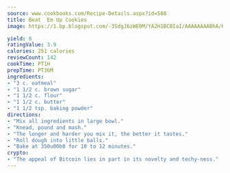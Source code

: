 ```yaml
---
source: www.cookbooks.com/Recipe-Details.aspx?id=508
title: Beat  Em Up Cookies
image: https://1.bp.blogspot.com/-3SdgJ6zWE0M/YA2H1BCBIaI/AAAAAAAABhA/KLu9yTsYBMkJQudB_uFGwTypBtmTiBfZgCLcBGAsYHQ/s320/4.png

yield: 8
ratingValue: 3.9
calories: 251 calories
reviewCount: 142
cookTime: PT1H
prepTime: PT36M
ingredients:
- "3 c. oatmeal"
- "1 1/2 c. brown sugar"
- "1 1/2 c. flour"
- "1 1/2 c. butter"
- "1 1/2 tsp. baking powder"
directions:
- "Mix all ingredients in large bowl."
- "Knead, pound and mash."
- "The longer and harder you mix it, the better it tastes."
- "Roll dough into little balls."
- "Bake at 350u00b0 for 10 to 12 minutes."
crypto:
- "The appeal of Bitcoin lies in part in its novelty and techy-ness."
---
```

